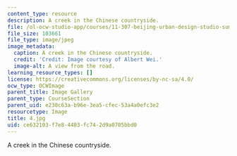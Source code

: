 ```yaml
---
content_type: resource
description: A creek in the Chinese countryside.
file: /ol-ocw-studio-app/courses/11-307-beijing-urban-design-studio-summer-2006/ce632103f7e84403fc742d9a0705bbd0_4.jpg
file_size: 103661
file_type: image/jpeg
image_metadata:
  caption: A creek in the Chinese countryside.
  credit: 'Credit: Image courtesy of Albert Wei.'
  image-alt: A view from the road.
learning_resource_types: []
license: https://creativecommons.org/licenses/by-nc-sa/4.0/
ocw_type: OCWImage
parent_title: Image Gallery
parent_type: CourseSection
parent_uid: e230c63a-b96e-3ea5-cfec-53a4a0efc3e2
resourcetype: Image
title: 4.jpg
uid: ce632103-f7e8-4403-fc74-2d9a0705bbd0
---
```

A creek in the Chinese countryside.